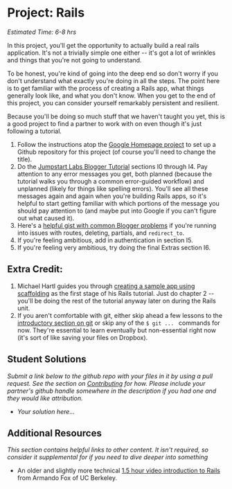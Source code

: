 # Project: Rails
*Estimated Time: 6-8 hrs*

In this project, you'll get the opportunity to actually build a real rails application.  It's not a trivially simple one either -- it's got a lot of wrinkles and things that you're not going to understand.

To be honest, you're kind of going into the deep end so don't worry if you don't understand what exactly you're doing in all the steps.  The point here is to get familiar with the process of creating a Rails app, what things generally look like, and what you don't know.  When you get to the end of this project, you can consider yourself remarkably persistent and resilient. 

Because you'll be doing so much stuff that we haven't taught you yet, this is a good project to find a partner to work with on even though it's just following a tutorial.  

1. Follow the instructions atop the [Google Homepage project](/courses/web-development-101/lessons/project_html_css) to set up a Github repository for this project (of course you'll need to change the title).
1. Do the [Jumpstart Labs Blogger Tutorial](http://tutorials.jumpstartlab.com/projects/blogger.html) sections I0 through I4.  Pay attention to any error messages you get, both planned (because the tutorial walks you through a common error-guided workflow) and unplanned (likely for things like spelling errors).  You'll see all these messages again and again when you're building Rails apps, so it's helpful to start getting familiar with which portions of the message you should pay attention to (and maybe put into Google if you can't figure out what caused it).
2. Here's a [helpful gist with common Blogger problems](https://gist.github.com/burtlo/4970471) if you're running into issues with routes, deleting, partials, and `redirect_to`.
3. If you're feeling ambitious, add in authentication in section I5.
4. If you're feeling very ambitious, try doing the final Extras section I6.

## Extra Credit:

1. Michael Hartl guides you through [creating a sample app using scaffolding](http://ruby.railstutorial.org/chapters/a-demo-app#top) as the first stage of his Rails tutorial.  Just do chapter 2 -- you'll be doing the rest of the tutorial anyway later on during the Rails unit.  
2. If you aren't comfortable with git, either skip ahead a few lessons to the [introductory section on git](/courses/web-development-101/git-basics) or skip any of the `$ git ... ` commands for now.  They're essential to learn eventually but non-essential right now (it's sort of like saving your files on Dropbox).

## Student Solutions

*Submit a link below to the github repo with your files in it by using a pull request.  See the section on [Contributing](http://github.com/TheOdinProject/curriculum/blob/master/contributing.md) for how.  Please include your partner's github handle somewhere in the description if you had one and they would like attribution.*

* *Your solution here...*

## Additional Resources

*This section contains helpful links to other content. It isn't required, so consider it supplemental for if you need to dive deeper into something*


* An older and slightly more technical [1.5 hour video introduction to Rails](http://www.youtube.com/watch?v=LuuKDyUYFTU) from Armando Fox of UC Berkeley.